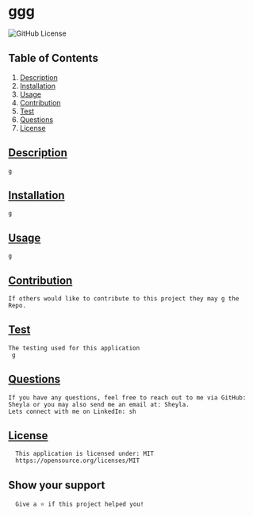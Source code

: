 # ggg
  ![GitHub License](https://img.shields.io/badge/license-MIT-blue)
## Table of Contents
1.  [Description](#description)
2.  [Installation](#installation)
3.  [Usage](#usage)
4.  [Contribution](#contribution)
5.  [Test](#test)
6.  [Questions](#questions)
7.  [License](#license)
        
## [Description](#description)
    g
## [Installation](#installation)
    g
## [Usage](#usage)
    g
## [Contribution](#contribution)
    If others would like to contribute to this project they may g the Repo.
## [Test](#test)
    The testing used for this application
     g
## [Questions](Questions)
    If you have any questions, feel free to reach out to me via GitHub: Sheyla or you may also send me an email at: Sheyla.
    Lets connect with me on LinkedIn: sh


##  [License](#license)
      This application is licensed under: MIT
      https://opensource.org/licenses/MIT

## Show your support
      Give a ⭐ if this project helped you!

